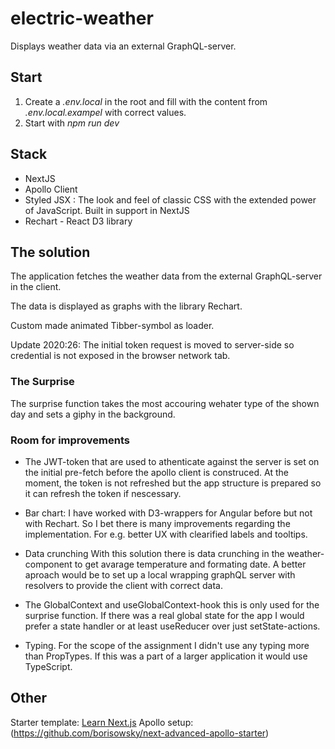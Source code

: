 # electric-weather

Displays weather data via an external GraphQL-server.

## Start

1. Create a _.env.local_ in the root and fill with the content from _.env.local.exampel_ with correct values.
2. Start with _npm run dev_

## Stack

- NextJS
- Apollo Client
- Styled JSX : The look and feel of classic CSS with the extended power of JavaScript. Built in support in NextJS
- Rechart - React D3 library

## The solution

The application fetches the weather data from the external GraphQL-server in the client.

The data is displayed as graphs with the library Rechart.

Custom made animated Tibber-symbol as loader.

Update 2020:26: The initial token request is moved to server-side so credential is not exposed in the browser network tab.

### The Surprise

The surprise function takes the most accouring wehater type of the shown day and sets a giphy in the background.

### Room for improvements

- The JWT-token that are used to athenticate against the server is set on the initial pre-fetch before the apollo client is construced. At the moment, the token is not refreshed but the app structure is prepared so it can refresh the token if nescessary.

- Bar chart: I have worked with D3-wrappers for Angular before but not with Rechart. So I bet there is many improvements regarding the implementation. For e.g. better UX with clearified labels and tooltips.

- Data crunching
  With this solution there is data crunching in the weather-component to get avarage temperature and formating date. A better aproach would be to set up a local wrapping graphQL server with resolvers to provide the client with correct data.

- The GlobalContext and useGlobalContext-hook this is only used for the surprise function. If there was a real global state for the app I would prefer a state handler or at least useReducer over just setState-actions.

- Typing. For the scope of the assignment I didn't use any typing more than PropTypes. If this was a part of a larger application it would use TypeScript.

## Other

Starter template: [Learn Next.js](https://nextjs.org/learn)
Apollo setup: (https://github.com/borisowsky/next-advanced-apollo-starter)
